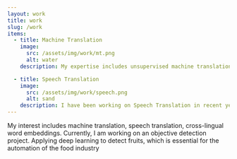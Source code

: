```yaml
---
layout: work
title: work
slug: /work
items:
  - title: Machine Translation
    image:
      src: /assets/img/work/mt.png
      alt: water
    description: My expertise includes unsupervised machine translation and low-resource machine translation. 

  - title: Speech Translation
    image:
      src: /assets/img/work/speech.png
      alt: sand
    description: I have been working on Speech Translation in recent years. I am interested in multi-language speech translation and knowledge transferring in Speech Translation.
---
```


My interest includes machine translation, speech translation, cross-lingual word embeddings. Currently, I am working on an objective detection project. Applying deep learning to detect fruits, which is essential for the automation of the food industry
<br />
<br />
